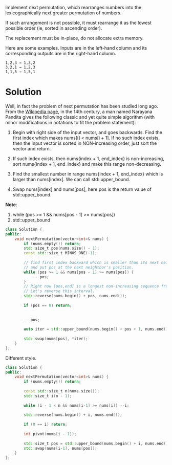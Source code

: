Implement next permutation, which rearranges numbers into the lexicographically next greater permutation of numbers.

If such arrangement is not possible, it must rearrange it as the lowest possible order (ie, sorted in ascending order).

The replacement must be in-place, do not allocate extra memory.

Here are some examples. Inputs are in the left-hand column and its corresponding outputs are in the right-hand column.
  
```
1,2,3 → 1,3,2
3,2,1 → 1,2,3
1,1,5 → 1,5,1
```

# Solution

Well, in fact the problem of next permutation has been studied long ago. From the [Wikipedia page](https://en.wikipedia.org/wiki/Permutation), in the 14th century, a man named Narayana Pandita gives the following classic and yet quite simple algorithm (with minor modifications in notations to fit the problem statement):

1. Begin with right side of the input vector, and goes backwards. Find the first index which makes nums[i] < nums[i + 1]. If no such index exists, then the input vector is sorted in NON-increasing order, just sort the vector and return.

2.  If such index exists, then nums{index + 1, end_index} is non-increasing, sort nums{index + 1, end_index} and make this range non-decreasing.

3. Find the smallest number in range nums{index + 1, end_index} which is larger than nums[index]. We can call std::upper_bound.

4. Swap nums[index] and nums[pos], here pos is the return value of std::upper_bound.


__Note__:
1. while (pos >= 1 && nums[pos - 1] >= nums[pos])
2. std::upper_bound

```cpp
class Solution {
public:
    void nextPermutation(vector<int>& nums) {
        if (nums.empty()) return;
        std::size_t pos(nums.size() - 1);
        const std::size_t MINUS_ONE(-1);
        
        // find first index backward which is smaller than its next neighbor,
        // and put pos at the next neightbor's position.
        while (pos >= 1 && nums[pos - 1] >= nums[pos]) {
            -- pos;
        }
        // Right now [pos,end] is a longest non-increasing sequence from right.
        // Let's reverse this interval.
        std::reverse(nums.begin() + pos, nums.end());
        
        if (pos == 0) return;
        
        
        -- pos;
        
        auto iter = std::upper_bound(nums.begin() + pos + 1, nums.end(), nums[pos]);
        
        std::swap(nums[pos], *iter);
    }
};
```

Different style.

```cpp
class Solution {
public:
    void nextPermutation(vector<int>& nums) {
        if (nums.empty()) return;
        
        const std::size_t n(nums.size());
        std::size_t i(n - 1);
        
        while (i - 1 < n && nums[i-1] >= nums[i]) --i;
        
        std::reverse(nums.begin() + i, nums.end());
        
        if (0 == i) return;
        
        int pivot(nums[i - 1]);
        
        std::size_t pos = std::upper_bound(nums.begin() + i, nums.end(), pivot) - nums.begin();
        std::swap(nums[i-1], nums[pos]);
    }
};
```
